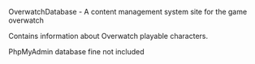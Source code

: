 OverwatchDatabase - A content management system site for the game overwatch

Contains information about Overwatch playable characters. 

PhpMyAdmin database fine not included
